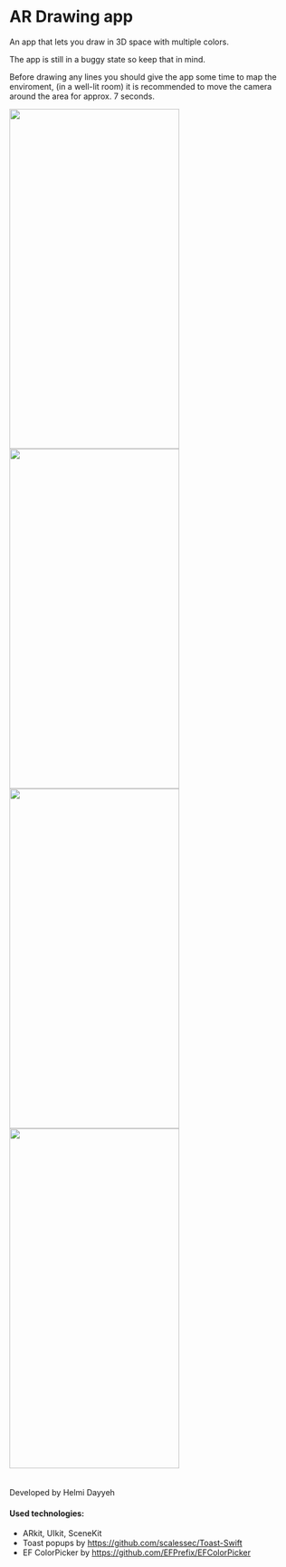# AR Drawing app

An app that lets you draw in 3D space with multiple colors.

The app is still in a buggy state so keep that in mind.

Before drawing any lines you should give the app some time to map the enviroment, (in a well-lit room) it is recommended to move the camera around the area for approx. 7 seconds.

<div >
  <img  src="https://user-images.githubusercontent.com/1749704/72679589-e478d280-3ab0-11ea-918a-b246fa59a02a.png" width="300" height="600">
<img src="https://user-images.githubusercontent.com/1749704/72679697-ec854200-3ab1-11ea-8176-8f88b1b53f93.png" width="300" height="600">
 
  </div>
  
  <div>
  <img src="https://user-images.githubusercontent.com/1749704/72679660-91ebe600-3ab1-11ea-8e62-5516786a57f0.png" width="300" height="600">
<img src="https://user-images.githubusercontent.com/1749704/72679661-93b5a980-3ab1-11ea-821c-d1ee2e4a9fc3.png" width="300" height="600">

</div> <br>
<br>
Developed by Helmi Dayyeh 

#### Used technologies: 

- ARkit, UIkit, SceneKit
- Toast popups by https://github.com/scalessec/Toast-Swift
- EF ColorPicker by https://github.com/EFPrefix/EFColorPicker
